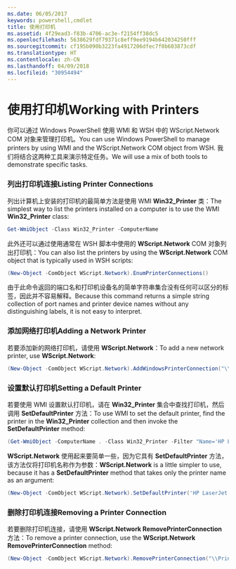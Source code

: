 ```yaml
---
ms.date: 06/05/2017
keywords: powershell,cmdlet
title: 使用打印机
ms.assetid: 4f29ead3-f83b-4706-ac3e-f2154ff38dc5
ms.openlocfilehash: 5638629fdf79371c8eff9ee9194b642034250fff
ms.sourcegitcommit: cf195b090b3223fa4917206dfec7f0b603873cdf
ms.translationtype: HT
ms.contentlocale: zh-CN
ms.lasthandoff: 04/09/2018
ms.locfileid: "30954494"
---
```

# <a name="working-with-printers"></a><span data-ttu-id="c5ce1-103">使用打印机</span><span class="sxs-lookup"><span data-stu-id="c5ce1-103">Working with Printers</span></span>

<span data-ttu-id="c5ce1-104">你可以通过 Windows PowerShell 使用 WMI 和 WSH 中的 WScript.Network COM 对象来管理打印机。</span><span class="sxs-lookup"><span data-stu-id="c5ce1-104">You can use Windows PowerShell to manage printers by using WMI and the WScript.Network COM object from WSH.</span></span> <span data-ttu-id="c5ce1-105">我们将结合这两种工具来演示特定任务。</span><span class="sxs-lookup"><span data-stu-id="c5ce1-105">We will use a mix of both tools to demonstrate specific tasks.</span></span>

### <a name="listing-printer-connections"></a><span data-ttu-id="c5ce1-106">列出打印机连接</span><span class="sxs-lookup"><span data-stu-id="c5ce1-106">Listing Printer Connections</span></span>

<span data-ttu-id="c5ce1-107">列出计算机上安装的打印机的最简单方法是使用 WMI **Win32_Printer** 类：</span><span class="sxs-lookup"><span data-stu-id="c5ce1-107">The simplest way to list the printers installed on a computer is to use the WMI **Win32_Printer** class:</span></span>

```powershell
Get-WmiObject -Class Win32_Printer -ComputerName
```

<span data-ttu-id="c5ce1-108">此外还可以通过使用通常在 WSH 脚本中使用的 **WScript.Network** COM 对象列出打印机：</span><span class="sxs-lookup"><span data-stu-id="c5ce1-108">You can also list the printers by using the **WScript.Network** COM object that is typically used in WSH scripts:</span></span>

```powershell
(New-Object -ComObject WScript.Network).EnumPrinterConnections()
```

<span data-ttu-id="c5ce1-109">由于此命令返回的端口名和打印机设备名的简单字符串集合没有任何可以区分的标签，因此并不容易解释。</span><span class="sxs-lookup"><span data-stu-id="c5ce1-109">Because this command returns a simple string collection of port names and printer device names without any distinguishing labels, it is not easy to interpret.</span></span>

### <a name="adding-a-network-printer"></a><span data-ttu-id="c5ce1-110">添加网络打印机</span><span class="sxs-lookup"><span data-stu-id="c5ce1-110">Adding a Network Printer</span></span>

<span data-ttu-id="c5ce1-111">若要添加新的网络打印机，请使用 **WScript.Network**：</span><span class="sxs-lookup"><span data-stu-id="c5ce1-111">To add a new network printer, use **WScript.Network**:</span></span>

```powershell
(New-Object -ComObject WScript.Network).AddWindowsPrinterConnection("\\Printserver01\Xerox5")
```

### <a name="setting-a-default-printer"></a><span data-ttu-id="c5ce1-112">设置默认打印机</span><span class="sxs-lookup"><span data-stu-id="c5ce1-112">Setting a Default Printer</span></span>

<span data-ttu-id="c5ce1-113">若要使用 WMI 设置默认打印机，请在 **Win32_Printer** 集合中查找打印机，然后调用 **SetDefaultPrinter** 方法：</span><span class="sxs-lookup"><span data-stu-id="c5ce1-113">To use WMI to set the default printer, find the printer in the **Win32_Printer** collection and then invoke the **SetDefaultPrinter** method:</span></span>

```powershell
(Get-WmiObject -ComputerName . -Class Win32_Printer -Filter "Name='HP LaserJet 5Si'").SetDefaultPrinter()
```

<span data-ttu-id="c5ce1-114">**WScript.Network** 使用起来要简单一些，因为它具有 **SetDefaultPrinter** 方法，该方法仅将打印机名称作为参数：</span><span class="sxs-lookup"><span data-stu-id="c5ce1-114">**WScript.Network** is a little simpler to use, because it has a **SetDefaultPrinter** method that takes only the printer name as an argument:</span></span>

```powershell
(New-Object -ComObject WScript.Network).SetDefaultPrinter('HP LaserJet 5Si')
```

### <a name="removing-a-printer-connection"></a><span data-ttu-id="c5ce1-115">删除打印机连接</span><span class="sxs-lookup"><span data-stu-id="c5ce1-115">Removing a Printer Connection</span></span>

<span data-ttu-id="c5ce1-116">若要删除打印机连接，请使用 **WScript.Network RemovePrinterConnection** 方法：</span><span class="sxs-lookup"><span data-stu-id="c5ce1-116">To remove a printer connection, use the **WScript.Network RemovePrinterConnection** method:</span></span>

```powershell
(New-Object -ComObject WScript.Network).RemovePrinterConnection("\\Printserver01\Xerox5")
```